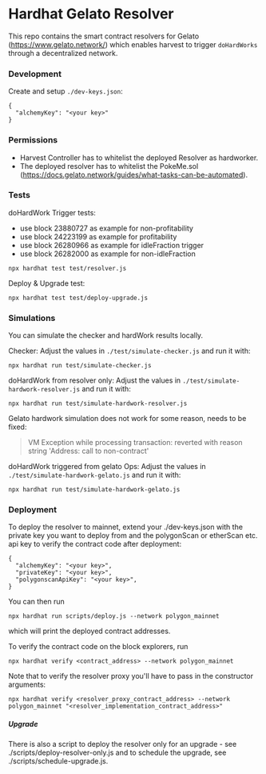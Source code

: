 # Hardhat Gelato Resolver

This repo contains the smart contract resolvers for Gelato (https://www.gelato.network/) which enables harvest to trigger `doHardWorks` through a decentralized network.

### Development

Create and setup `./dev-keys.json`:

```
{
  "alchemyKey": "<your key>"
}
```

### Permissions

- Harvest Controller has to whitelist the deployed Resolver as hardworker.
- The deployed resolver has to whitelist the PokeMe.sol (https://docs.gelato.network/guides/what-tasks-can-be-automated).


### Tests

doHardWork Trigger tests:
- use block 23880727 as example for non-profitability
- use block 24223199 as example for profitability
- use block 26280966 as example for idleFraction trigger
- use block 26282000 as example for non-idleFraction

```
npx hardhat test test/resolver.js
```

Deploy & Upgrade test:
```
npx hardhat test test/deploy-upgrade.js
```

### Simulations

You can simulate the checker and hardWork results locally. 

Checker: Adjust the values in `./test/simulate-checker.js` and run it with:

```
npx hardhat run test/simulate-checker.js
```

doHardWork from resolver only: Adjust the values in `./test/simulate-hardwork-resolver.js` and run it with:

```
npx hardhat run test/simulate-hardwork-resolver.js
```

Gelato hardwork simulation does not work for some reason, needs to be fixed:
> VM Exception while processing transaction: reverted with reason string 'Address: call to non-contract'

doHardWork triggered from gelato Ops: Adjust the values in `./test/simulate-hardwork-gelato.js` and run it with:

```
npx hardhat run test/simulate-hardwork-gelato.js
```

### Deployment

To deploy the resolver to mainnet, extend your ./dev-keys.json with the private key you want to deploy from and the polygonScan
or etherScan etc. api key to verify the contract code after deployment:

```
{
  "alchemyKey": "<your key>",
  "privateKey": "<your key>",
  "polygonscanApiKey": "<your key>",
}
```

You can then run

```
npx hardhat run scripts/deploy.js --network polygon_mainnet
```

which will print the deployed contract addresses.

To verify the contract code on the block explorers, run
```
npx hardhat verify <contract_address> --network polygon_mainnet
```

Note that to verify the resolver proxy you'll have to pass in the constructor arguments: 
```
npx hardhat verify <resolver_proxy_contract_address> --network polygon_mainnet "<resolver_implementation_contract_address>"
```

##### Upgrade
There is also a script to deploy the resolver only for an upgrade - see ./scripts/deploy-resolver-only.js and to schedule the upgrade, see ./scripts/schedule-upgrade.js.